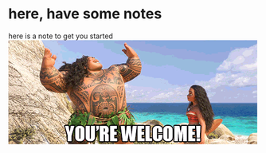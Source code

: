 # here, have some notes
here is a note to get you started
![You're Welcome](youre-welcome.gif "You're Welcome")
